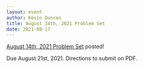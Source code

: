 ```yaml
---
layout: event
author: Kevin Duncan
title: August 14th, 2021 Problem Set
date: 2021-08-17
---
```


[August 14th, 2021 Problem Set](/events/problem-sets/Weekly_Problem_Set_Aug_14_2021.pdf) posted!

Due August 21st, 2021. Directions to submit on PDF.
